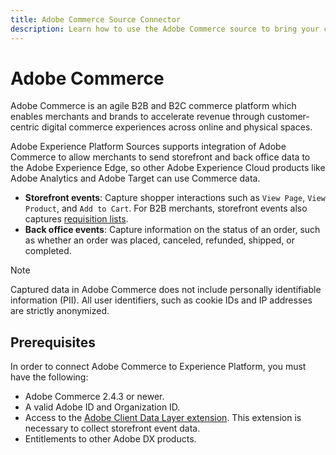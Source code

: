 ```yaml
---
title: Adobe Commerce Source Connector
description: Learn how to use the Adobe Commerce source to bring your commerce data to Experience Platform.
---
```

# Adobe Commerce

Adobe Commerce is an agile B2B and B2C commerce platform which enables merchants and brands to accelerate revenue through customer-centric digital commerce experiences across online and physical spaces. 

Adobe Experience Platform Sources supports integration of Adobe Commerce to allow merchants to send storefront and back office data to the Adobe Experience Edge, so other Adobe Experience Cloud products like Adobe Analytics and Adobe Target can use Commerce data.

* **Storefront events**: Capture shopper interactions such as `View Page`, `View Product`, and `Add to Cart`. For B2B merchants, storefront events also captures [requisition lists](<https://experienceleague.adobe.com/docs/commerce-admin/b2b/requisition-lists/requisition-lists.html>).
* **Back office events**: Capture information on the status of an order, such as whether an order was placed, canceled, refunded, shipped, or completed.

>[!NOTE]
>
>Captured data in Adobe Commerce does not include personally identifiable information (PII). All user identifiers, such as cookie IDs and IP addresses are strictly anonymized.

## Prerequisites

In order to connect Adobe Commerce to Experience Platform, you must have the following:

* Adobe Commerce 2.4.3 or newer.
* A valid Adobe ID and Organization ID.
* Access to the [Adobe Client Data Layer extension](../../../tags/extensions/client/client-data-layer/overview.md). This extension is necessary to collect storefront event data.
* Entitlements to other Adobe DX products.